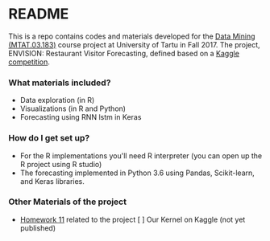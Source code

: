 # README #

This is a repo contains codes and materials developed for the [Data Mining (MTAT.03.183)](https://courses.cs.ut.ee/2017/DM/fall/Main/HomePage) course project at University of Tartu in Fall 2017.
The project, ENVISION: Restaurant Visitor Forecasting, defined based on a [Kaggle competition](https://www.kaggle.com/c/recruit-restaurant-visitor-forecasting). 

### What materials included? ###

* Data exploration (in R)
* Visualizations (in R and Python)
* Forecasting using RNN lstm in Keras

### How do I get set up? ###

* For the R implementations you'll need R interpreter (you can open up the R project using R studio)
* The forecasting implemented in Python 3.6 using Pandas, Scikit-learn, and Keras libraries.

### Other Materials of the project

* [Homework 11](https://docs.google.com/document/d/1k8g6rhK4-n8T8TGpNQMLDt0kXuSqRGfk8lUOzslDcG0/edit?usp=sharing) related to the project
[ ] Our Kernel on Kaggle (not yet published)